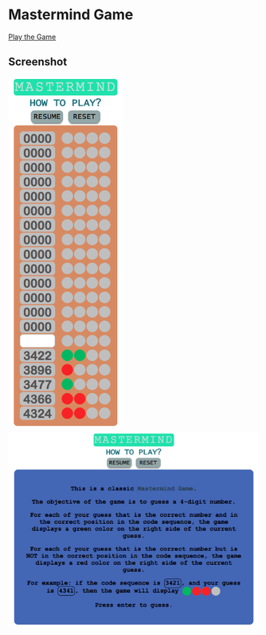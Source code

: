 Mastermind Game
===============

[Play the Game](https://guessingpuzzle.herokuapp.com)

Screenshot
----------
![](images/appImage1.png)  
![](images/appImage3.png)
